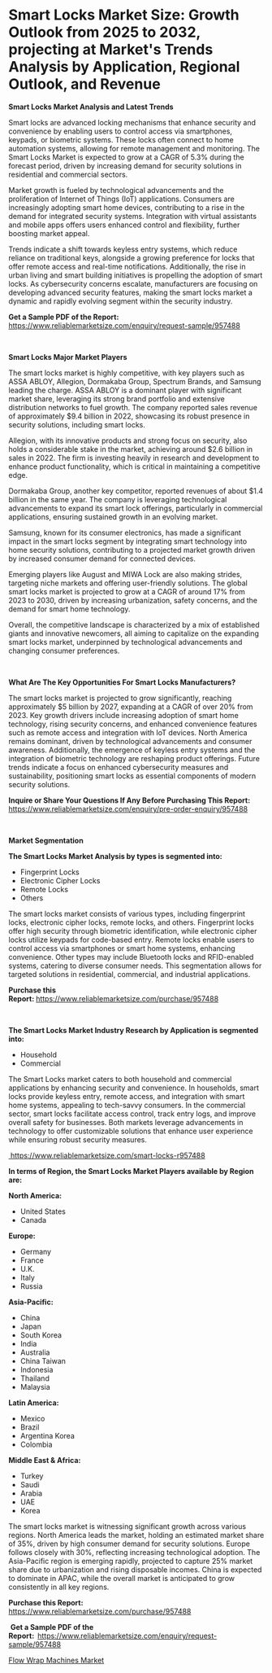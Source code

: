 <p><h1>Smart Locks Market Size: Growth Outlook from 2025 to 2032, projecting at Market's Trends Analysis by Application, Regional Outlook, and Revenue</h1></p><p><strong>Smart Locks Market Analysis and Latest Trends</strong></p>
<p><p>Smart locks are advanced locking mechanisms that enhance security and convenience by enabling users to control access via smartphones, keypads, or biometric systems. These locks often connect to home automation systems, allowing for remote management and monitoring. The Smart Locks Market is expected to grow at a CAGR of 5.3% during the forecast period, driven by increasing demand for security solutions in residential and commercial sectors.</p><p>Market growth is fueled by technological advancements and the proliferation of Internet of Things (IoT) applications. Consumers are increasingly adopting smart home devices, contributing to a rise in the demand for integrated security systems. Integration with virtual assistants and mobile apps offers users enhanced control and flexibility, further boosting market appeal.</p><p>Trends indicate a shift towards keyless entry systems, which reduce reliance on traditional keys, alongside a growing preference for locks that offer remote access and real-time notifications. Additionally, the rise in urban living and smart building initiatives is propelling the adoption of smart locks. As cybersecurity concerns escalate, manufacturers are focusing on developing advanced security features, making the smart locks market a dynamic and rapidly evolving segment within the security industry.</p></p>
<p><strong>Get a Sample PDF of the Report:&nbsp;</strong> <a href="https://www.reliablemarketsize.com/enquiry/request-sample/957488?utm_campaign=2233&utm_medium=2&utm_source=Github&utm_content=ia&utm_term=21022025&utm_id=smart-locks">https://www.reliablemarketsize.com/enquiry/request-sample/957488</a></p>
<p>&nbsp;</p>
<p><strong>Smart Locks Major Market Players</strong></p>
<p><p>The smart locks market is highly competitive, with key players such as ASSA ABLOY, Allegion, Dormakaba Group, Spectrum Brands, and Samsung leading the charge. ASSA ABLOY is a dominant player with significant market share, leveraging its strong brand portfolio and extensive distribution networks to fuel growth. The company reported sales revenue of approximately $9.4 billion in 2022, showcasing its robust presence in security solutions, including smart locks.</p><p>Allegion, with its innovative products and strong focus on security, also holds a considerable stake in the market, achieving around $2.6 billion in sales in 2022. The firm is investing heavily in research and development to enhance product functionality, which is critical in maintaining a competitive edge.</p><p>Dormakaba Group, another key competitor, reported revenues of about $1.4 billion in the same year. The company is leveraging technological advancements to expand its smart lock offerings, particularly in commercial applications, ensuring sustained growth in an evolving market.</p><p>Samsung, known for its consumer electronics, has made a significant impact in the smart locks segment by integrating smart technology into home security solutions, contributing to a projected market growth driven by increased consumer demand for connected devices.</p><p>Emerging players like August and MIWA Lock are also making strides, targeting niche markets and offering user-friendly solutions. The global smart locks market is projected to grow at a CAGR of around 17% from 2023 to 2030, driven by increasing urbanization, safety concerns, and the demand for smart home technology.</p><p>Overall, the competitive landscape is characterized by a mix of established giants and innovative newcomers, all aiming to capitalize on the expanding smart locks market, underpinned by technological advancements and changing consumer preferences.</p></p>
<p>&nbsp;</p>
<p><strong>What Are The Key Opportunities For Smart Locks Manufacturers?</strong></p>
<p><p>The smart locks market is projected to grow significantly, reaching approximately $5 billion by 2027, expanding at a CAGR of over 20% from 2023. Key growth drivers include increasing adoption of smart home technology, rising security concerns, and enhanced convenience features such as remote access and integration with IoT devices. North America remains dominant, driven by technological advancements and consumer awareness. Additionally, the emergence of keyless entry systems and the integration of biometric technology are reshaping product offerings. Future trends indicate a focus on enhanced cybersecurity measures and sustainability, positioning smart locks as essential components of modern security solutions.</p></p>
<p><strong>Inquire or Share Your Questions If Any Before Purchasing This Report:</strong> <a href="https://www.reliablemarketsize.com/enquiry/pre-order-enquiry/957488?utm_campaign=2233&utm_medium=2&utm_source=Github&utm_content=ia&utm_term=21022025&utm_id=smart-locks">https://www.reliablemarketsize.com/enquiry/pre-order-enquiry/957488</a></p>
<p>&nbsp;</p>
<p><strong>Market Segmentation</strong></p>
<p><strong>The Smart Locks Market Analysis by types is segmented into:</strong></p>
<p><ul><li>Fingerprint Locks</li><li>Electronic Cipher Locks</li><li>Remote Locks</li><li>Others</li></ul></p>
<p><p>The smart locks market consists of various types, including fingerprint locks, electronic cipher locks, remote locks, and others. Fingerprint locks offer high security through biometric identification, while electronic cipher locks utilize keypads for code-based entry. Remote locks enable users to control access via smartphones or smart home systems, enhancing convenience. Other types may include Bluetooth locks and RFID-enabled systems, catering to diverse consumer needs. This segmentation allows for targeted solutions in residential, commercial, and industrial applications.</p></p>
<p><strong>Purchase this Report:&nbsp;</strong><a href="https://www.reliablemarketsize.com/purchase/957488?utm_campaign=2233&utm_medium=2&utm_source=Github&utm_content=ia&utm_term=21022025&utm_id=smart-locks">https://www.reliablemarketsize.com/purchase/957488</a></p>
<p>&nbsp;</p>
<p><strong>The Smart Locks Market Industry Research by Application is segmented into:</strong></p>
<p><ul><li>Household</li><li>Commercial</li></ul></p>
<p><p>The Smart Locks market caters to both household and commercial applications by enhancing security and convenience. In households, smart locks provide keyless entry, remote access, and integration with smart home systems, appealing to tech-savvy consumers. In the commercial sector, smart locks facilitate access control, track entry logs, and improve overall safety for businesses. Both markets leverage advancements in technology to offer customizable solutions that enhance user experience while ensuring robust security measures.</p></p>
<p><a href="https://www.reliablemarketsize.com/smart-locks-r957488?utm_campaign=2233&utm_medium=2&utm_source=Github&utm_content=ia&utm_term=21022025&utm_id=smart-locks">&nbsp;https://www.reliablemarketsize.com/smart-locks-r957488</a></p>
<p><strong>In terms of Region, the Smart Locks Market Players available by Region are:</strong></p>
<p>
    <p> <strong> North America: </strong>
        <ul>
            <li>United States</li>
            <li>Canada</li>
        </ul>
        </p> 
    <p> <strong> Europe: </strong>
        <ul>
            <li>Germany</li>
            <li>France</li>
            <li>U.K.</li>
            <li>Italy</li>
            <li>Russia</li>
        </ul>
        </p> 
    <p> <strong> Asia-Pacific: </strong>
        <ul>
            <li>China</li>
            <li>Japan</li>
            <li>South Korea</li>
            <li>India</li>
            <li>Australia</li>
            <li>China Taiwan</li>
            <li>Indonesia</li>
            <li>Thailand</li>
            <li>Malaysia</li>
        </ul>
        </p> 
    <p> <strong> Latin America: </strong>
        <ul>
            <li>Mexico</li>
            <li>Brazil</li>
            <li>Argentina Korea</li>
            <li>Colombia</li>
        </ul>
        </p> 
    <p> <strong> Middle East & Africa: </strong>
        <ul>
            <li>Turkey</li>
            <li>Saudi</li>
            <li>Arabia</li>
            <li>UAE</li>
            <li>Korea</li>
        </ul>
    </p>
    </p>
<p><p>The smart locks market is witnessing significant growth across various regions. North America leads the market, holding an estimated market share of 35%, driven by high consumer demand for security solutions. Europe follows closely with 30%, reflecting increasing technological adoption. The Asia-Pacific region is emerging rapidly, projected to capture 25% market share due to urbanization and rising disposable incomes. China is expected to dominate in APAC, while the overall market is anticipated to grow consistently in all key regions.</p></p>
<p><strong>Purchase this Report: </strong><a href="https://www.reliablemarketsize.com/purchase/957488?utm_campaign=2233&utm_medium=2&utm_source=Github&utm_content=ia&utm_term=21022025&utm_id=smart-locks">https://www.reliablemarketsize.com/purchase/957488</a></p>
<p>&nbsp;<strong>Get a Sample PDF of the Report:&nbsp;&nbsp;</strong><a href="https://www.reliablemarketsize.com/enquiry/request-sample/957488?utm_campaign=2233&utm_medium=2&utm_source=Github&utm_content=ia&utm_term=21022025&utm_id=smart-locks">https://www.reliablemarketsize.com/enquiry/request-sample/957488</a></p>
<p><strong></strong></p>
<p><p><a href="https://github.com/mayabungard8092/Market-Research-Report-List-1/blob/main/flow-wrap-machines-market.md?utm_campaign=2233&utm_medium=2&utm_source=Github&utm_content=ia&utm_term=21022025&utm_id=smart-locks">Flow Wrap Machines Market</a></p></p>